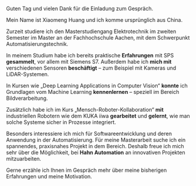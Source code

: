 Guten Tag und vielen Dank für die Einladung zum Gespräch. 

Mein Name ist Xiaomeng Huang und ich komme ursprünglich aus China. 

Zurzeit studiere ich den Masterstudiengang Elektrotechnik im zweiten Semester im Master an der Fachhochschule Aachen, mit dem Schwerpunkt Automatisierungstechnik. 

In meinem Studium habe ich bereits praktische **Erfahrungen** mit SPS **gesammelt**, vor allem mit Siemens S7. Außerdem habe ich **mich mit** verschiedenen Sensoren **beschäftigt** – zum Beispiel mit Kameras und LiDAR-Systemen. 

In Kursen wie „Deep Learning Applications in Computer Vision“ **konnte** ich Grundlagen vom Machine Learning **kennenlernen** – speziell im Bereich Bildverarbeitung. 

Zusätzlich habe ich im Kurs „Mensch-Roboter-Kollaboration“ **mit** industriellen Robotern wie dem KUKA iiwa **gearbeitet** und **gelernt**, wie man solche Systeme sicher in Prozesse integriert. 

Besonders interessiere ich mich für Softwareentwicklung und deren Anwendung in der Automatisierung. 
Für meine Masterarbeit suche ich ein spannendes, praxisnahes Projekt in dem Bereich. Deshalb freue ich mich sehr über die Möglichkeit, bei **Hahn Automation** an innovativen Projekten mitzuarbeiten. 

Gerne erzähle ich Ihnen im Gespräch mehr über meine bisherigen Erfahrungen und meine Motivation. 
